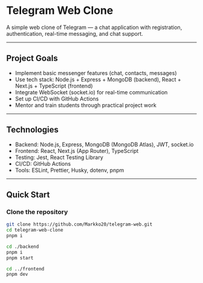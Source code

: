 # Telegram Web Clone

A simple web clone of Telegram — a chat application with registration, authentication, real-time messaging, and chat support.

---

## Project Goals

- Implement basic messenger features (chat, contacts, messages)
- Use tech stack: Node.js + Express + MongoDB (backend), React + Next.js + TypeScript (frontend)
- Integrate WebSocket (socket.io) for real-time communication
- Set up CI/CD with GitHub Actions
- Mentor and train students through practical project work

---

## Technologies

- Backend: Node.js, Express, MongoDB (MongoDB Atlas), JWT, socket.io
- Frontend: React, Next.js (App Router), TypeScript
- Testing: Jest, React Testing Library
- CI/CD: GitHub Actions
- Tools: ESLint, Prettier, Husky, dotenv, pnpm

---

## Quick Start

### Clone the repository

```bash
git clone https://github.com/Markko20/telegram-web.git
cd telegram-web-clone
pnpm i

cd ./backend
pnpm i
pnpm start

cd ../frontend
pnpm dev
